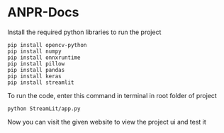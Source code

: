 # ANPR-Docs

Install the required python libraries to run the project
```
pip install opencv-python
pip install numpy
pip install onnxruntime
pip install pillow
pip install pandas
pip install keras
pip install streamlit
```

To run the code, enter this command in terminal in root folder of project
```
python StreamLit/app.py
```

Now you can visit the given website to view the project ui and test it
